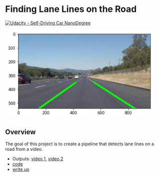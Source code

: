 # **Finding Lane Lines on the Road** 
[![Udacity - Self-Driving Car NanoDegree](https://s3.amazonaws.com/udacity-sdc/github/shield-carnd.svg)](http://www.udacity.com/drive)

<img src="img/step6.png" width="480" alt="Combined Image" />

Overview
---
The goal of this project is to create a pipeline that detects lane lines on a road from a video.

* Outputs: [video 1](https://youtu.be/64kMMJSV7PE), [video 2](https://youtu.be/Jw6uNV7suME)
* [code](Main.ipynb)
* [write up ](writeup_template.md)
